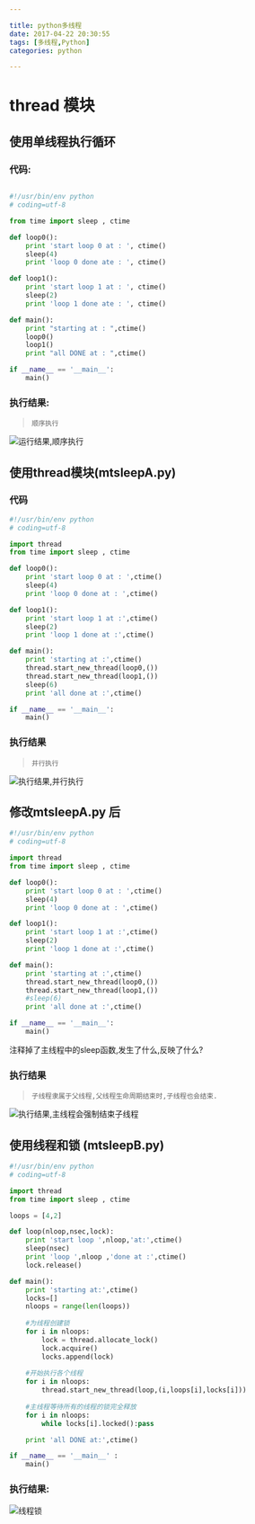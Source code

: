 ```yaml
---

title: python多线程
date: 2017-04-22 20:30:55
tags: [多线程,Python]
categories: python

---
```

# thread 模块

## 使用单线程执行循环

### 代码:
```python 

#!/usr/bin/env python
# coding=utf-8

from time import sleep , ctime 

def loop0():
    print 'start loop 0 at : ', ctime()
    sleep(4)
    print 'loop 0 done ate : ', ctime()

def loop1():
    print 'start loop 1 at : ', ctime()
    sleep(2)
    print 'loop 1 done ate : ', ctime()

def main():
    print "starting at : ",ctime()
    loop0()
    loop1()
    print "all DONE at : ",ctime()

if __name__ == '__main__':
    main()

```

### 执行结果:
>`顺序执行`


![运行结果,顺序执行](http://function.dearamaze.com/onethr_run.png)

<!--more-->


## 使用thread模块(mtsleepA.py)

### 代码
``` python 
#!/usr/bin/env python
# coding=utf-8

import thread 
from time import sleep , ctime 

def loop0():
    print 'start loop 0 at : ',ctime()
    sleep(4)
    print 'loop 0 done at : ',ctime()

def loop1():
    print 'start loop 1 at :',ctime()
    sleep(2)
    print 'loop 1 done at :',ctime()

def main():
    print 'starting at :',ctime()
    thread.start_new_thread(loop0,())
    thread.start_new_thread(loop1,())
    sleep(6)
    print 'all done at :',ctime()

if __name__ == '__main__':
    main()

```

### 执行结果 
>`并行执行`


![执行结果,并行执行](http://function.dearamaze.com/mtsleepA.png)

## 修改mtsleepA.py 后
``` python
#!/usr/bin/env python
# coding=utf-8

import thread 
from time import sleep , ctime 

def loop0():
    print 'start loop 0 at : ',ctime()
    sleep(4)
    print 'loop 0 done at : ',ctime()

def loop1():
    print 'start loop 1 at :',ctime()
    sleep(2)
    print 'loop 1 done at :',ctime()

def main():
    print 'starting at :',ctime()
    thread.start_new_thread(loop0,())
    thread.start_new_thread(loop1,())
    #sleep(6)
    print 'all done at :',ctime()

if __name__ == '__main__':
    main()

```
注释掉了主线程中的sleep函数,发生了什么,反映了什么?
### 执行结果
>`子线程隶属于父线程,父线程生命周期结束时,子线程也会结束.`

![执行结果,主线程会强制结束子线程](http://function.dearamaze.com/mtsleepA_run2.png)

## 使用线程和锁 (mtsleepB.py)
``` python
#!/usr/bin/env python
# coding=utf-8

import thread 
from time import sleep , ctime 

loops = [4,2]

def loop(nloop,nsec,lock):
    print 'start loop ',nloop,'at:',ctime()
    sleep(nsec)
    print 'loop ',nloop ,'done at :',ctime()
    lock.release()

def main():
    print 'starting at:',ctime()
    locks=[]
    nloops = range(len(loops))
    
    #为线程创建锁
    for i in nloops:
        lock = thread.allocate_lock()
        lock.acquire()
        locks.append(lock)
    
    #开始执行各个线程
    for i in nloops:
        thread.start_new_thread(loop,(i,loops[i],locks[i]))
    
    #主线程等待所有的线程的锁完全释放
    for i in nloops:
        while locks[i].locked():pass

    print 'all DONE at:',ctime()

if __name__ == '__main__' :
    main()

```

### 执行结果:
![线程锁](http://function.dearamaze.com/mtsleepB.png)
